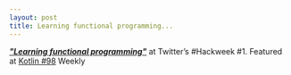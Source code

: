 ```yaml
---
layout: post
title: Learning functional programming...
---
```

***["Learning functional programming"](https://medium.com/@raul.h82/learning-functional-programming-at-twitters-hackweek-1-10612f74ffe2)*** at Twitter’s #Hackweek #1. Featured at [Kotlin #98](https://mailchi.mp/kotlinweekly/kotlin-weekly-98) Weekly